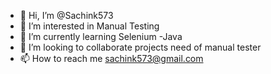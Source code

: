 - 👋 Hi, I’m @Sachink573
- 👀 I’m interested in Manual Testing 
- 🌱 I’m currently learning Selenium -Java 
- 💞️ I’m looking to collaborate projects need of manual tester 
- 📫 How to reach me sachink573@gmail.com

<!---
Sachink573/Sachink573 is a ✨ special ✨ repository because its `README.md` (this file) appears on your GitHub profile.
You can click the Preview link to take a look at your changes.
--->
